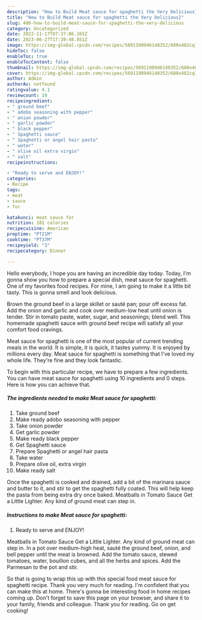 ```yaml
---
description: "How to Build Meat sauce for spaghetti the Very Delicious}"
title: "How to Build Meat sauce for spaghetti the Very Delicious}"
slug: 486-how-to-build-meat-sauce-for-spaghetti-the-very-delicious
category: Uncategorized
date: 2022-11-17T07:37:06.265Z
date: 2023-06-27T17:39:48.851Z
image: https://img-global.cpcdn.com/recipes/5691198946148352/680x482cq70/meat-sauce-for-spaghetti-recipe-main-photo.jpg
hideToc: false
enableToc: true
enableTocContent: false
thumbnail: https://img-global.cpcdn.com/recipes/5691198946148352/680x482cq70/meat-sauce-for-spaghetti-recipe-main-photo.jpg
cover: https://img-global.cpcdn.com/recipes/5691198946148352/680x482cq70/meat-sauce-for-spaghetti-recipe-main-photo.jpg
author: Admin
authorAv: notfound
ratingvalue: 4.1
reviewcount: 19
recipeingredient:
- " ground beef"
- " adobo seasoning with pepper"
- " onion powder"
- " garlic powder"
- " black pepper"
- " Spaghetti sauce"
- " Spaghetti or angel hair pasta"
- " water"
- " olive oil extra virgin"
- " salt"
recipeinstructions:

- "Ready to serve and ENJOY!"
categories:
- Recipe
tags:
- meat
- sauce
- for

katakunci: meat sauce for 
nutrition: 181 calories
recipecuisine: American
preptime: "PT21M"
cooktime: "PT37M"
recipeyield: "3"
recipecategory: Dinner

---
```



Hello everybody, I hope you are having an incredible day today. Today, I'm gonna show you how to prepare a special dish, meat sauce for spaghetti. One of my favorites food recipes. For mine, I am going to make it a little bit tasty. This is gonna smell and look delicious.

Brown the ground beef in a large skillet or sauté pan; pour off excess fat. Add the onion and garlic and cook over medium-low heat until onion is tender. Stir in tomato paste, water, sugar, and seasonings; blend well. This homemade spaghetti sauce with ground beef recipe will satisfy all your comfort food cravings.

Meat sauce for spaghetti is one of the most popular of current trending meals in the world. It is simple, it is quick, it tastes yummy. It is enjoyed by millions every day. Meat sauce for spaghetti is something that I've loved my whole life. They're fine and they look fantastic.


To begin with this particular recipe, we have to prepare a few ingredients. You can have meat sauce for spaghetti using 10 ingredients and 0 steps. Here is how you can achieve that.

<!--inarticleads1-->

##### The ingredients needed to make Meat sauce for spaghetti:

1. Take  ground beef
1. Make ready  adobo seasoning with pepper
1. Take  onion powder
1. Get  garlic powder
1. Make ready  black pepper
1. Get  Spaghetti sauce
1. Prepare  Spaghetti or angel hair pasta
1. Take  water
1. Prepare  olive oil, extra virgin
1. Make ready  salt


Once the spaghetti is cooked and drained, add a bit of the marinara sauce and butter to it, and stir to get the spaghetti fully coated. This will help keep the pasta from being extra dry once baked. Meatballs in Tomato Sauce Get a Little Lighter. Any kind of ground meat can step in. 

<!--inarticleads2-->

##### Instructions to make Meat sauce for spaghetti:


1. Ready to serve and ENJOY!

Meatballs in Tomato Sauce Get a Little Lighter. Any kind of ground meat can step in. In a pot over medium-high heat, sauté the ground beef, onion, and bell pepper until the meat is browned. Add the tomato sauce, stewed tomatoes, water, bouillon cubes, and all the herbs and spices. Add the Parmesan to the pot and stir. 

So that is going to wrap this up with this special food meat sauce for spaghetti recipe. Thank you very much for reading. I'm confident that you can make this at home. There's gonna be interesting food in home recipes coming up. Don't forget to save this page on your browser, and share it to your family, friends and colleague. Thank you for reading. Go on get cooking!
